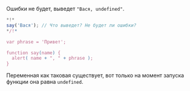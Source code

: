 Ошибки не будет, выведет `"Вася, undefined"`.

```js run
*!*
say('Вася'); // Что выведет? Не будет ли ошибки?
*/!*

var phrase = 'Привет';

function say(name) {
  alert( name + ", " + phrase );
}
```

Переменная как таковая существует, вот только на момент запуска функции она равна `undefined`.
